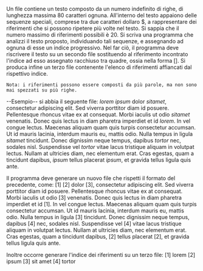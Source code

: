 Un file contiene un testo composto da un numero indefinito di righe, di lunghezza massima 80 caratteri ognuna.
All'interno del testo appaiono delle sequenze speciali, comprese tra due caratteri dollaro $, a rappresentare dei riferimenti che si possono ripetere più volte nel testo.
Si sappia che il numero massimo di riferimenti possibili è 20.
Si scriva una programma che analizzi il testo proposto, individuando tali sequenze, e assegnando ad ognuna di esse un indice progressivo. Nel far ciò, il programma deve riscrivere il testo su un secondo file sostituendo al riferimento incontrato l'indice ad esso assegnato racchiuso tra quadre, ossia nella forma [<indice>]. Si produca infine un terzo file contenente l'elenco di riferimenti affiancati dal rispettivo indice.

    Nota: i riferimenti possono essere composti da più parole, ma non sono mai spezzati su più righe.
    
--Esempio--
si abbia il seguente file:
    $lorem$ $ipsum$ dolor $sit amet$, consectetur adipiscing elit. Sed viverra
    porttitor diam id posuere. Pellentesque rhoncus vitae ex at consequat. Morbi
    iaculis ut odio $sit amet$ venenatis. Donec quis lectus in diam pharetra
    imperdiet et id $lorem$. In vel congue lectus. Maecenas aliquam quam quis
    turpis consectetur accumsan. Ut id mauris lacinia, interdum mauris eu, mattis
    odio. Nulla tempus in ligula $sit amet$ tincidunt. Donec dignissim neque
    tempus, dapibus $tortor$ nec, sodales nisl. Suspendisse vel $tortor$ vitae lacus
    tristique aliquam in volutpat lectus. Nullam at ultricies diam, nec elementum
    erat. Cras egestas, quam a tincidunt dapibus, $ipsum$ tellus placerat $ipsum$,
    et gravida tellus ligula quis ante.

Il programma deve generare un nuovo file che rispetti il formato del precedente, come:
[1] [2] dolor [3], consectetur adipiscing elit. Sed viverra
porttitor diam id posuere. Pellentesque rhoncus vitae ex at consequat. Morbi
iaculis ut odio [3] venenatis. Donec quis lectus in diam pharetra
imperdiet et id [1]. In vel congue lectus. Maecenas aliquam quam quis
turpis consectetur accumsan. Ut id mauris lacinia, interdum mauris eu, mattis
odio. Nulla tempus in ligula [3] tincidunt. Donec dignissim neque
tempus, dapibus [4] nec, sodales nisl. Suspendisse vel [4] vitae lacus
tristique aliquam in volutpat lectus. Nullam at ultricies diam, nec elementum
erat. Cras egestas, quam a tincidunt dapibus, [2] tellus placerat [2],
et gravida tellus ligula quis ante.

Inoltre occorre generare l'indice dei riferimenti su un terzo file:
    [1] lorem
    [2] ipsum
    [3] sit amet
    [4] tortor
